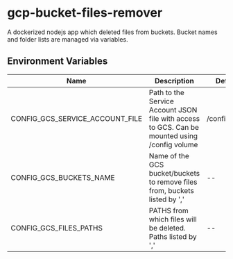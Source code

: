 # gcp-bucket-files-remover

A dockerized nodejs app which deleted files from buckets. Bucket names and folder lists are managed via variables.

## Environment Variables

| Name                                       | Description                                                                                   | Default Value       |
| ------------------------------------------ | --------------------------------------------------------------------------------------------- | ------------------- |
| CONFIG\_GCS\_SERVICE\_ACCOUNT_FILE         | Path to the Service Account JSON file with access to GCS. Can be mounted using /config volume | /config/gcs_sa.json |
| CONFIG\_GCS\_BUCKETS_NAME                  | Name of the GCS bucket/buckets to remove files from, buckets listed by ','                    | --                  |
| CONFIG\_GCS\_FILES_PATHS                   | PATHS from which files will be deleted. Paths listed by ','                                   | --                  |
